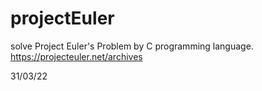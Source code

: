 # projectEuler
solve Project Euler's Problem by C programming language.
https://projecteuler.net/archives

31/03/22